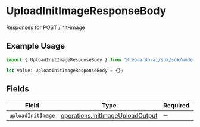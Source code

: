 # UploadInitImageResponseBody

Responses for POST /init-image

## Example Usage

```typescript
import { UploadInitImageResponseBody } from "@leonardo-ai/sdk/sdk/models/operations";

let value: UploadInitImageResponseBody = {};
```

## Fields

| Field                                                                                       | Type                                                                                        | Required                                                                                    | Description                                                                                 |
| ------------------------------------------------------------------------------------------- | ------------------------------------------------------------------------------------------- | ------------------------------------------------------------------------------------------- | ------------------------------------------------------------------------------------------- |
| `uploadInitImage`                                                                           | [operations.InitImageUploadOutput](../../../sdk/models/operations/initimageuploadoutput.md) | :heavy_minus_sign:                                                                          | N/A                                                                                         |